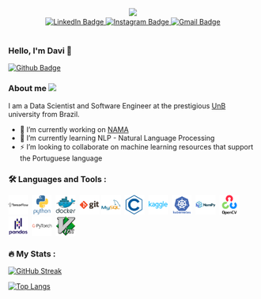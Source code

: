 <div id="header" align="center">
  <img src="https://media.giphy.com/media/Ah3zHH7hvsSB2/giphy.gif" width="300"/>
</div>

<div id="badges" align="center">
  <a href="https://www.linkedin.com/in/davi-alves/">
    <img src="https://img.shields.io/badge/LinkedIn-blue?style=for-the-badge&logo=linkedin&logoColor=white" alt="LinkedIn Badge"/>
  </a>
  <a href="https://www.instagram.com/davialvb/">
    <img src="https://img.shields.io/badge/Instagram-E4405F?style=for-the-badge&logo=instagram&logoColor=white" alt="Instagram Badge"/>
  </a>
  <a href="mailto:contato.davialvb@gmail.com">
    <img src="https://img.shields.io/badge/Gmail-D14836?style=for-the-badge&logo=gmail&logoColor=white" alt="Gmail Badge"/>
  </a>
</div>


<div id="views" align="center">
    <img src="https://komarev.com/ghpvc/?username=davialvb&style=flat-square&color=blue" alt=""/>
</div>




### Hello, I'm Davi 👋

<!--
**davialvb/davialvb** is a ✨ _special_ ✨ repository because its `README.md` (this file) appears on your GitHub profile.
-->

[![Github Badge](https://img.shields.io/badge/-Github-000?style=flat-square&logo=Github&logoColor=white&link=https://github.com/davialvb)](https://github.com/davialvb)

### About me <img src="https://media.giphy.com/media/WUlplcMpOCEmTGBtBW/giphy.gif" width="40">

I am a Data Scientist and Software Engineer at the prestigious [UnB](https://www.unb.br/) university from Brazil.  

- 🔭 I’m currently working on [NAMA](https://www.nama.ai/)
- 🌱 I’m currently learning NLP - Natural Language Processing
- ⚡ I’m looking to collaborate on machine learning resources that support the Portuguese language

### :hammer_and_wrench: Languages and Tools :

<div>
  <img src="https://github.com/devicons/devicon/blob/master/icons/tensorflow/tensorflow-line-wordmark.svg" title="tensorflow" alt="tensorflow" width="40" height="40"/>&nbsp;
  <img src="https://github.com/devicons/devicon/blob/master/icons/python/python-original-wordmark.svg" title="python" alt="python" width="40" height="40"/>&nbsp;
  <img src="https://github.com/devicons/devicon/blob/master/icons/docker/docker-original-wordmark.svg" title="Docker" alt="Docker" width="40" height="40"/>&nbsp;
  <img src="https://github.com/devicons/devicon/blob/master/icons/git/git-original-wordmark.svg" title="Git" **alt="Git" width="40" height="40"/>
  <img src="https://github.com/devicons/devicon/blob/master/icons/mysql/mysql-original-wordmark.svg" title="MySQL"  alt="MySQL" width="40" height="40"/>&nbsp; 
  <img src="https://github.com/devicons/devicon/blob/master/icons/c/c-line.svg" title="C" alt="C" width="40" height="40"/>&nbsp;
  <img src="https://github.com/devicons/devicon/blob/master/icons/kaggle/kaggle-original-wordmark.svg" title="Kaggle" alt="Kaggle" width="40" height="40"/>&nbsp;
  <img src="https://github.com/devicons/devicon/blob/master/icons/kubernetes/kubernetes-plain-wordmark.svg" title="kubernetes" alt="kubernetes " width="40" height="40"/>&nbsp;
  <img src="https://github.com/devicons/devicon/blob/master/icons/numpy/numpy-original-wordmark.svg"  title="numpy" alt="numpy" width="40" height="40"/>&nbsp;
  <img src="https://github.com/devicons/devicon/blob/master/icons/opencv/opencv-original-wordmark.svg" title="opencv" alt="opencv" width="40" height="40"/>&nbsp;
  <img src="https://github.com/devicons/devicon/blob/master/icons/pandas/pandas-original-wordmark.svg" title="pandas" alt="pandas" width="40" height="40"/>&nbsp;
  <img src="https://github.com/devicons/devicon/blob/master/icons/pytorch/pytorch-original-wordmark.svg" title="pytorch" alt="pytorch" width="40" height="40"/>&nbsp;
  <img src="https://github.com/devicons/devicon/blob/master/icons/vim/vim-original.svg" title="vim"  alt="vim" width="40" height="40"/>&nbsp;
</div>

### :fire: My Stats :

[![GitHub Streak](http://github-readme-streak-stats.herokuapp.com?user=davialvb&theme=github-dark-blue&date_format=M%20j%5B%2C%20Y%5D)](https://git.io/streak-stats)

[![Top Langs](https://github-readme-stats.vercel.app/api/top-langs/?username=davialvb&layout=compact&theme=vision-friendly-dark)](https://github.com/anuraghazra/github-readme-stats)


